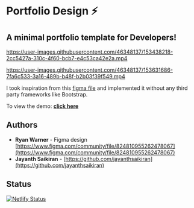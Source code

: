 # Portfolio Design ⚡️ 

## A minimal portfolio template for Developers!

https://user-images.githubusercontent.com/46348137/153438218-2cc5427a-310c-4f60-bcb7-e4c53ca42e2a.mp4

https://user-images.githubusercontent.com/46348137/153631686-7fa6c533-3a16-489b-b48f-b2b03f39f549.mp4


I took inspiration from this [figma file](https://www.figma.com/community/file/824810955262478067) and implemented it without any third party frameworks like Bootstrap.

To view the demo: **[click here](https://jayanthsaikiran-portfolio-template.netlify.app/)**

## Authors
- **Ryan Warner** - Figma design [https://www.figma.com/community/file/824810955262478067](https://www.figma.com/community/file/824810955262478067)
- **Jayanth Saikiran** - [https://github.com/jayanthsaikiran](https://github.com/jayanthsaikiran)

## Status
[![Netlify Status](https://api.netlify.com/api/v1/badges/91cea981-59e2-443c-b5b8-5d49a4b0b453/deploy-status)](https://app.netlify.com/sites/jayanthsaikiran-portfolio-template/deploys)

